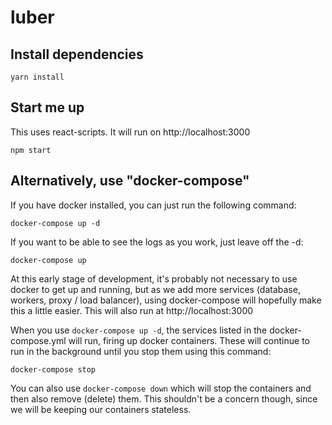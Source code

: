# luber

## Install dependencies
```
yarn install
```

## Start me up
This uses react-scripts. It will run on http://localhost:3000
```
npm start
```


## Alternatively, use "docker-compose"
If you have docker installed, you can just run the following command:
```
docker-compose up -d
```

If you want to be able to see the logs as you work, just leave off the -d:

```
docker-compose up
```

At this early stage of development, it's probably not necessary to use docker to get up and running, but as we add more services (database, workers, proxy / load balancer), using docker-compose will hopefully make this a little easier. This will also run at http://localhost:3000

When you use `docker-compose up -d`, the services listed in the docker-compose.yml will run, firing up docker containers. These will continue to run in the background until you stop them using this command:

```
docker-compose stop
```

You can also use `docker-compose down` which will stop the containers and then also remove (delete) them. This shouldn't be a concern though, since we will be keeping our containers stateless.
